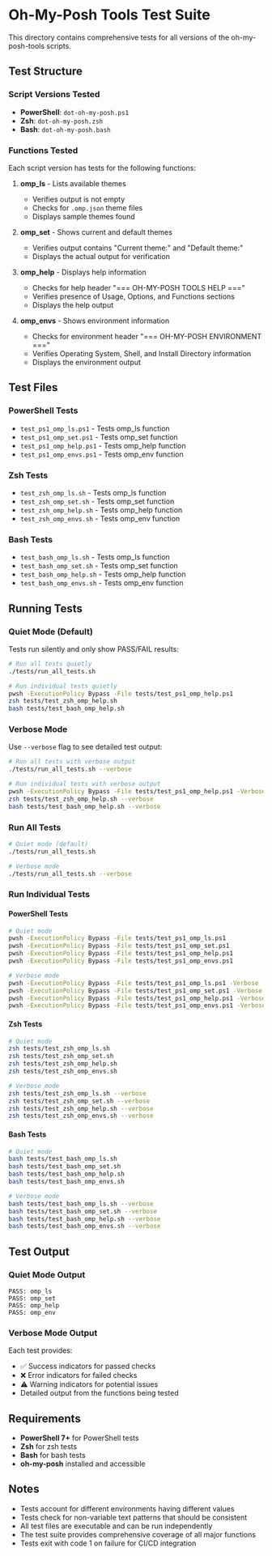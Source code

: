 # Oh-My-Posh Tools Test Suite

This directory contains comprehensive tests for all versions of the oh-my-posh-tools scripts.

## Test Structure

### Script Versions Tested
- **PowerShell**: `dot-oh-my-posh.ps1`
- **Zsh**: `dot-oh-my-posh.zsh`
- **Bash**: `dot-oh-my-posh.bash`

### Functions Tested
Each script version has tests for the following functions:

1. **omp_ls** - Lists available themes
   - Verifies output is not empty
   - Checks for `.omp.json` theme files
   - Displays sample themes found

2. **omp_set** - Shows current and default themes
   - Verifies output contains "Current theme:" and "Default theme:"
   - Displays the actual output for verification

3. **omp_help** - Displays help information
   - Checks for help header "=== OH-MY-POSH TOOLS HELP ==="
   - Verifies presence of Usage, Options, and Functions sections
   - Displays the help output

4. **omp_envs** - Shows environment information
   - Checks for environment header "=== OH-MY-POSH ENVIRONMENT ==="
   - Verifies Operating System, Shell, and Install Directory information
   - Displays the environment output

## Test Files

### PowerShell Tests
- `test_ps1_omp_ls.ps1` - Tests omp_ls function
- `test_ps1_omp_set.ps1` - Tests omp_set function
- `test_ps1_omp_help.ps1` - Tests omp_help function
- `test_ps1_omp_envs.ps1` - Tests omp_env function

### Zsh Tests
- `test_zsh_omp_ls.sh` - Tests omp_ls function
- `test_zsh_omp_set.sh` - Tests omp_set function
- `test_zsh_omp_help.sh` - Tests omp_help function
- `test_zsh_omp_envs.sh` - Tests omp_env function

### Bash Tests
- `test_bash_omp_ls.sh` - Tests omp_ls function
- `test_bash_omp_set.sh` - Tests omp_set function
- `test_bash_omp_help.sh` - Tests omp_help function
- `test_bash_omp_envs.sh` - Tests omp_env function

## Running Tests

### Quiet Mode (Default)
Tests run silently and only show PASS/FAIL results:

```bash
# Run all tests quietly
./tests/run_all_tests.sh

# Run individual tests quietly
pwsh -ExecutionPolicy Bypass -File tests/test_ps1_omp_help.ps1
zsh tests/test_zsh_omp_help.sh
bash tests/test_bash_omp_help.sh
```

### Verbose Mode
Use `--verbose` flag to see detailed test output:

```bash
# Run all tests with verbose output
./tests/run_all_tests.sh --verbose

# Run individual tests with verbose output
pwsh -ExecutionPolicy Bypass -File tests/test_ps1_omp_help.ps1 -Verbose
zsh tests/test_zsh_omp_help.sh --verbose
bash tests/test_bash_omp_help.sh --verbose
```

### Run All Tests
```bash
# Quiet mode (default)
./tests/run_all_tests.sh

# Verbose mode
./tests/run_all_tests.sh --verbose
```

### Run Individual Tests

#### PowerShell Tests
```bash
# Quiet mode
pwsh -ExecutionPolicy Bypass -File tests/test_ps1_omp_ls.ps1
pwsh -ExecutionPolicy Bypass -File tests/test_ps1_omp_set.ps1
pwsh -ExecutionPolicy Bypass -File tests/test_ps1_omp_help.ps1
pwsh -ExecutionPolicy Bypass -File tests/test_ps1_omp_envs.ps1

# Verbose mode
pwsh -ExecutionPolicy Bypass -File tests/test_ps1_omp_ls.ps1 -Verbose
pwsh -ExecutionPolicy Bypass -File tests/test_ps1_omp_set.ps1 -Verbose
pwsh -ExecutionPolicy Bypass -File tests/test_ps1_omp_help.ps1 -Verbose
pwsh -ExecutionPolicy Bypass -File tests/test_ps1_omp_envs.ps1 -Verbose
```

#### Zsh Tests
```bash
# Quiet mode
zsh tests/test_zsh_omp_ls.sh
zsh tests/test_zsh_omp_set.sh
zsh tests/test_zsh_omp_help.sh
zsh tests/test_zsh_omp_envs.sh

# Verbose mode
zsh tests/test_zsh_omp_ls.sh --verbose
zsh tests/test_zsh_omp_set.sh --verbose
zsh tests/test_zsh_omp_help.sh --verbose
zsh tests/test_zsh_omp_envs.sh --verbose
```

#### Bash Tests
```bash
# Quiet mode
bash tests/test_bash_omp_ls.sh
bash tests/test_bash_omp_set.sh
bash tests/test_bash_omp_help.sh
bash tests/test_bash_omp_envs.sh

# Verbose mode
bash tests/test_bash_omp_ls.sh --verbose
bash tests/test_bash_omp_set.sh --verbose
bash tests/test_bash_omp_help.sh --verbose
bash tests/test_bash_omp_envs.sh --verbose
```

## Test Output

### Quiet Mode Output
```
PASS: omp_ls
PASS: omp_set
PASS: omp_help
PASS: omp_env
```

### Verbose Mode Output
Each test provides:
- ✅ Success indicators for passed checks
- ❌ Error indicators for failed checks
- ⚠️ Warning indicators for potential issues
- Detailed output from the functions being tested

## Requirements

- **PowerShell 7+** for PowerShell tests
- **Zsh** for zsh tests
- **Bash** for bash tests
- **oh-my-posh** installed and accessible

## Notes

- Tests account for different environments having different values
- Tests check for non-variable text patterns that should be consistent
- All test files are executable and can be run independently
- The test suite provides comprehensive coverage of all major functions
- Tests exit with code 1 on failure for CI/CD integration 